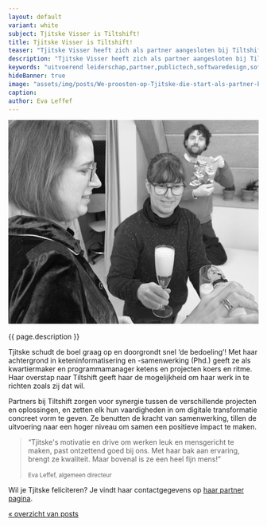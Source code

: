 ```yaml
---
layout: default
variant: white
subject: Tjitske Visser is Tiltshift!
title: Tjitske Visser is Tiltshift!
teaser: "Tjitske Visser heeft zich als partner aangesloten bij Tiltshift."
description: "Tjitske Visser heeft zich als partner aangesloten bij Tiltshift - Uitvoerend leiderschap in digitale transformatie."
keywords: "uitvoerend leiderschap,partner,publictech,softwaredesign,softwaredesignthinking,designthinking,developers,overheid"
hideBanner: true
image: "assets/img/posts/We-proosten-op-Tjitske-die-start-als-partner-bij-Tiltshift.jpg"
caption:
author: Eva Leffef
---
```

<div class="article-image">
    <img src="/assets/img/posts/We-proosten-op-Tjitske-die-start-als-partner-bij-Tiltshift.jpg">
</div>

{{ page.description }}

Tjitske schudt de boel graag op en doorgrondt snel ‘de bedoeling’! Met haar achtergrond in keteninformatisering en -samenwerking (Phd.) geeft ze als kwartiermaker en programmamanager ketens en projecten koers en ritme. Haar overstap naar Tiltshift geeft haar de mogelijkheid om haar werk in te richten zoals zij dat wil.

Partners bij Tiltshift zorgen voor synergie tussen de verschillende projecten en oplossingen, en zetten elk hun vaardigheden in om digitale transformatie concreet vorm te geven. Ze benutten de kracht van samenwerking, tillen de uitvoering naar een hoger niveau om samen een positieve impact te maken.

> “Tjitske's motivatie en drive om werken leuk en mensgericht te maken, past ontzettend goed bij ons. Met haar bak aan ervaring, brengt ze kwaliteit. Maar bovenal is ze een heel fijn mens!”
>
> <small>Eva Leffef, algemeen directeur</small>

Wil je Tjitske feliciteren? Je vindt haar contactgegevens op [haar partner pagina](https://www.tiltshift.nl/mensen/tjitske-visser/).

[« overzicht van posts](/posts/)
